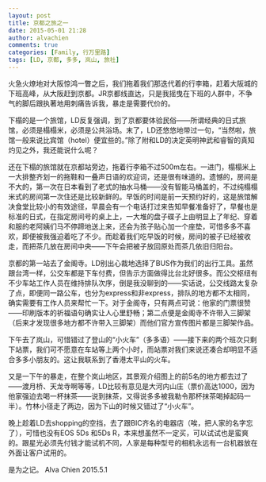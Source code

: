 ```yaml
---
layout: post
title: 京都之旅之一
date: 2015-05-01 21:28
author: alvachien
comments: true
categories: [Family, 行万里路]
tags: [LD, 京都, 多多, 岚山, 旅社]
---
```

火急火燎地对大阪惊鸿一瞥之后，我们拖着我们那迭代着的行李箱，赶着大阪城的下班高峰，从大阪赶到京都。JR京都线直达，只是我摇曳在下班的人群中，不争气的脚后跟执著地用刺痛告诉我，暴走是需要代价的。

下榻的是一个旅馆，LD反复强调，到了京都要体验民俗——所谓经典的日式旅馆，必须是榻榻米，必须是公共浴场。末了，LD还悠悠地带过一句，“当然啦，旅馆一般来说比宾馆（hotel）便宜些的。”除了附和LD的决定英明神武和睿智的真知灼见之外，我还能说什么呢？

还在下榻的旅馆就在京都站旁边，拖着行李箱不过500m左右。一进门，榻榻米上一大排整齐划一的拖鞋和一叠声日语的欢迎词，还是很有味道的。遗憾的，房间是不大的，第一次在日本看到了老式的抽水马桶——没有智能马桶盖的，不过纯榻榻米式的房间第一次住还是比较新鲜的。早饭的时间是前一天预约好的，这是旅馆解决食堂比较小的有效途径，早晨会有一个电话打过来告知早餐准备好了，早餐也是标准的日式，在指定房间号的桌上上，一大堆的盘子碟子上由明显上了年纪、穿着和服的老阿姨们马不停蹄地送上来，还会为孩子贴心加一个座垫，可惜多多不喜欢，即便被我强迫着吃了不少。而趁着我们吃早饭的时候，房间的被子已经被收走，而把茶几放在房间中央——下午会把被子放回原处而茶几依旧归阳台。

京都的第一站去了金阁寺。LD别出心裁地选择了BUS作为我们的出行工具。虽然跟台湾一样，公交车都是下车付费，但告示方面做得比台北好很多。而公交枢纽有不少车站工作人员在维持排队次序，倒是我没聊到的——实话说，公交线路太复杂了点，即便同一路公车，也分为express和非express，排队的地方都不太相同，确实需要有工作人员来帮忙一下。对于金阁寺，只有两点可说：他家的门票很赞——印刷版本的祈福语句确实让人心里舒畅；第二点便是金阁寺不许带入三脚架（后来才发现很多地方都不许带入三脚架）而他们官方宣传图片都是三脚架作品。

下午去了岚山，可惜错过了登山的“小火车”（多多语）——接下来的两个班次只剩下站票，我们可不愿意在车站等上两个小时，而站票对我们来说还凑合却明显不适合多多小朋友的。这让我联系到了香港太平山的火车。

又是一下午的暴走，在整个岚山地区，其景观介绍图上的前5名的地方都去过了——渡月桥、天龙寺啊等等，LD比较有意见是大河内山庄（票价高达1000，因为他家强迫去喝一杯抹茶——说到抹茶，又得说多多被我勒令那杯抹茶喝掉起码一半）。竹林小径走了两边，因为下山的时候又错过了“小火车”。

晚上趁着LD去shopping的空挡，去了跟BIC齐名的电器店（唉，把人家的名字忘了），可惜也没有EOS 5Ds 和5Ds R，本来想虽然不一定买，可以试试也是蛮爽的。跟星光必须先付钱才能试机不同，人家是每种型号的相机永远有一台机器放在外面让客户试用的。

是为之记。
Alva Chien
2015.5.1
